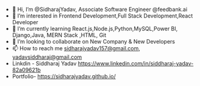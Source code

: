 - 👋 Hi, I’m @SidharajYadav, Associate Software Engineer @feedbank.ai     
- 👀 I’m interested in Frontend Development,Full Stack Development,React Developer       
- 🌱 I’m currently learning React.js,Node.js,Python,MySQL,Power BI, Django,Java, MERN Stack ,HTML, Git       
- 💞️ I’m looking to collaborate on New Company & New Developers          
- 📫 How to reach me sidharajyadav157@gmail.com, yadavsiddharaj@gmail.com        
- Linkdin - Siddharaj Yadav  https://www.linkedin.com/in/siddharaj-yadav-82a09621b            
- Portfolio- https://sidharajyadav.github.io/   
<!---     
SidharajYadav/SidharajYadav is a ✨ special ✨ repository because its `README.md` (this file) appears on your GitHub profile. 
You can click the Preview link to take a look at your changes.. 
---> 
 
 
